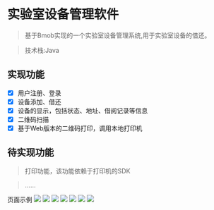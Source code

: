# 实验室设备管理软件
> 基于Bmob实现的一个实验室设备管理系统,用于实验室设备的借还。

> 技术栈:Java

## 实现功能
- [x] 用户注册、登录
- [x] 设备添加、借还
- [x] 设备的显示，包括状态、地址、借阅记录等信息
- [x] 二维码扫描
- [x] 基于Web版本的二维码打印，调用本地打印机

## 待实现功能
> 打印功能，该功能依赖于打印机的SDK

> ......

页面示例
![](./img/1.jpg)
![](./img/2.jpg)
![](./img/3.jpg)
![](./img/4.jpg)
![](./img/5.jpg)
![](./img/6.jpg)
![](./img/7.jpg)




